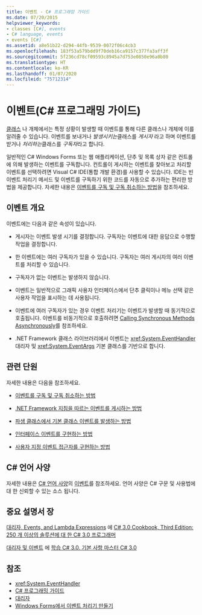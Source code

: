 ```yaml
---
title: 이벤트 - C# 프로그래밍 가이드
ms.date: 07/20/2015
helpviewer_keywords:
- classes [C#], events
- C# language, events
- events [C#]
ms.assetid: a8e51b22-d294-44fb-9539-0072f06c4cb3
ms.openlocfilehash: 183f53a579bdd9f70deb16ca9157c377fa3aff3f
ms.sourcegitcommit: 5f236cd78cf09593c8945a7d753e0850e96a0b80
ms.translationtype: HT
ms.contentlocale: ko-KR
ms.lasthandoff: 01/07/2020
ms.locfileid: "75712314"
---
```

# <a name="events-c-programming-guide"></a>이벤트(C# 프로그래밍 가이드)
[클래스](../../language-reference/keywords/class.md) 나 개체에서는 특정 상황이 발생할 때 이벤트를 통해 다른 클래스나 개체에 이를 알려줄 수 있습니다. 이벤트를 보내거나 *발생시키는*클래스를 *게시자* 라고 하며 이벤트를 받거나 *처리하는*클래스를 *구독자*라고 합니다.  
  
일반적인 C# Windows Forms 또는 웹 애플리케이션, 단추 및 목록 상자 같은 컨트롤에 의해 발생하는 이벤트를 구독합니다. 컨트롤이 게시하는 이벤트를 찾아보고 처리할 이벤트를 선택하려면 Visual C# IDE(통합 개발 환경)를 사용할 수 있습니다. IDE는 빈 이벤트 처리기 메서드 및 이벤트를 구독하기 위한 코드를 자동으로 추가하는 편리한 방법을 제공합니다. 자세한 내용은 [이벤트를 구독 및 구독 취소하는 방법](./how-to-subscribe-to-and-unsubscribe-from-events.md)을 참조하세요.
  
## <a name="events-overview"></a>이벤트 개요  
 이벤트에는 다음과 같은 속성이 있습니다.  
  
- 게시자는 이벤트 발생 시기를 결정합니다. 구독자는 이벤트에 대한 응답으로 수행할 작업을 결정합니다.  
  
- 한 이벤트에는 여러 구독자가 있을 수 있습니다. 구독자는 여러 게시자의 여러 이벤트를 처리할 수 있습니다.  
  
- 구독자가 없는 이벤트는 발생하지 않습니다.  
  
- 이벤트는 일반적으로 그래픽 사용자 인터페이스에서 단추 클릭이나 메뉴 선택 같은 사용자 작업을 표시하는 데 사용됩니다.  
  
- 이벤트에 여러 구독자가 있는 경우 이벤트 처리기는 이벤트가 발생할 때 동기적으로 호출됩니다. 이벤트를 비동기적으로 호출하려면 [Calling Synchronous Methods Asynchronously](../../../standard/asynchronous-programming-patterns/calling-synchronous-methods-asynchronously.md)를 참조하세요.  
  
- .NET Framework 클래스 라이브러리에서 이벤트는 <xref:System.EventHandler> 대리자 및 <xref:System.EventArgs> 기본 클래스를 기반으로 합니다.  
  
## <a name="related-sections"></a>관련 단원  
 자세한 내용은 다음을 참조하세요.  
  
- [이벤트를 구독 및 구독 취소하는 방법](./how-to-subscribe-to-and-unsubscribe-from-events.md)

- [.NET Framework 지침을 따르는 이벤트를 게시하는 방법](./how-to-publish-events-that-conform-to-net-framework-guidelines.md)

- [파생 클래스에서 기본 클래스 이벤트를 발생하는 방법](./how-to-raise-base-class-events-in-derived-classes.md)

- [인터페이스 이벤트를 구현하는 방법](./how-to-implement-interface-events.md)

- [사용자 지정 이벤트 접근자를 구현하는 방법](./how-to-implement-custom-event-accessors.md)

## <a name="c-language-specification"></a>C# 언어 사양  

자세한 내용은 [C# 언어 사양](/dotnet/csharp/language-reference/language-specification/introduction)의 [이벤트](~/_csharplang/spec/classes.md#events)를 참조하세요. 언어 사양은 C# 구문 및 사용법에 대 한 신뢰할 수 있는 소스 됩니다.
  
## <a name="featured-book-chapters"></a>중요 설명서 장  
 [대리자, Events, and Lambda Expressions](https://docs.microsoft.com/previous-versions/visualstudio/visual-studio-2008/ff518994%28v=orm.10%29) 에 [ C# 3.0 Cookbook, Third Edition: 250 개 이상의 솔루션에 대 한 C# 3.0 프로그래머](https://docs.microsoft.com/previous-versions/visualstudio/visual-studio-2008/ff518995%28v=orm.10%29)  
  
 [대리자 및 이벤트](https://docs.microsoft.com/previous-versions/visualstudio/visual-studio-2008/ff652490%28v=orm.10%29) 에 [학습 C# 3.0. 기본 사항 마스터 C# 3.0](https://docs.microsoft.com/previous-versions/visualstudio/visual-studio-2008/ff652493%28v=orm.10%29)  
  
## <a name="see-also"></a>참조

- <xref:System.EventHandler>
- [C# 프로그래밍 가이드](../index.md)
- [대리자](../delegates/index.md)
- [Windows Forms에서 이벤트 처리기 만들기](../../../framework/winforms/creating-event-handlers-in-windows-forms.md)
